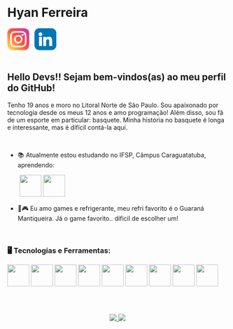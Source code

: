 </br>

# Hyan Ferreira

<div display="inline-blick">
<a href="https://instagram.com/hyanferreira27?igshid=MzMyNGUyNmU2YQ=="><img src="./instagram.png" alt="instagram"></a>‎ ‎ ‎ <a href="#"><img src="./linkedin.png" alt="linkedin"></a>
</div>

</br>

## Hello Devs!! Sejam bem-vindos(as) ao meu perfil do GitHub!
Tenho 19 anos e moro no Litoral Norte de São Paulo. Sou apaixonado por tecnologia desde os meus 12 anos e amo programação! Além disso, sou fã de um esporte em particular: basquete. Minha história no basquete é longa e interessante, mas é difícil contá-la aqui.

</br>

- 📚 Atualmente estou estudando no IFSP, Câmpus Caraguatatuba, aprendendo:

‎ ‎‎ ‎ ‎ ‎ ‎ ‎ <img src="https://cdn.jsdelivr.net/gh/devicons/devicon/icons/react/react-original.svg"  width="50px" height="50px"/> <img src="https://cdn.jsdelivr.net/gh/devicons/devicon/icons/nodejs/nodejs-original.svg" width="50px" height="50px"/>

- 🥤🎮 Eu amo games e refrigerante, meu refri favorito é o Guaraná Mantiqueira. Já o game favorito.. díficil de escolher um!

</br>

### 🖥️ Tecnologias e Ferramentas: 
<img src="https://cdn.jsdelivr.net/gh/devicons/devicon/icons/html5/html5-original.svg" width="50px" height="50px"/> <img src="https://cdn.jsdelivr.net/gh/devicons/devicon/icons/css3/css3-original.svg"  width="50px" height="50px"/> <img src="https://cdn.jsdelivr.net/gh/devicons/devicon/icons/python/python-original.svg"  width="50px" height="50px"/> <img src="https://cdn.jsdelivr.net/gh/devicons/devicon/icons/javascript/javascript-original.svg" width="50px" height="50px"/> <img src="https://cdn.jsdelivr.net/gh/devicons/devicon/icons/mysql/mysql-plain.svg"  width="50px" height="50px"/> <img src="https://cdn.jsdelivr.net/gh/devicons/devicon/icons/figma/figma-original.svg"  width="50px" height="50px"/> <img src="https://cdn.jsdelivr.net/gh/devicons/devicon/icons/canva/canva-original.svg"  width="50px" height="50px"/> <img src="https://cdn.jsdelivr.net/gh/devicons/devicon/icons/github/github-original.svg"  width="50px" height="50px"/> <img src="https://cdn.jsdelivr.net/gh/devicons/devicon/icons/git/git-original.svg"  width="50px" height="50px"/>


</br>

##
<div align="center">
    <a href="https://github.com/HyanFerreira">
    <img loading="lazy" height="180em" src="https://github-readme-stats.vercel.app/api/top-langs/?username=HyanFerreira&layout=compact&langs_count=7&theme=dracula"/>
    <img loading="lazy" height="180em" src="https://github-readme-stats.vercel.app/api?username=HyanFerreira&show_icons=true&theme=dracula&include_all_commits=true&count_private=true"/>
</div>
